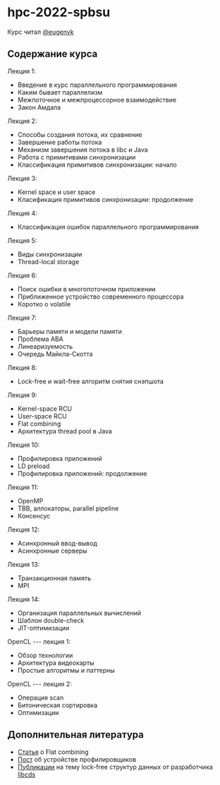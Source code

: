 # hpc-2022-spbsu

Курс читал [@eugenyk](https://github.com/eugenyk)

## Содержание курса

Лекция 1:

- Введение в курс параллельного программирования
- Каким бывает параллелизм
- Межпоточное и межпроцессорное взаимодействие
- Закон Амдала

Лекция 2:

- Способы создания потока, их сравнение
- Завершение работы потока
- Механизм завершения потока в libc и Java
- Работа с примитивами синхронизации
- Классификация примитивов синхронизации: начало

Лекция 3:

- Kernel space и user space
- Класификация примитивов синхронизации: продолжение

Лекция 4:

- Классификация ошибок параллельного программирования

Лекция 5:

- Виды синхронизации
- Thread-local storage

Лекция 6:

- Поиск ошибки в многопоточном приложении
- Приближенное устройство современного процессора
- Коротко о volatile

Лекция 7:

- Барьеры памяти и модели памяти
- Проблема ABA
- Линеаризуемость
- Очередь Майкла-Скотта

Лекция 8:

- Lock-free и wait-free алгоритм снятия снэпшота

Лекция 9:

- Kernel-space RCU
- User-space RCU
- Flat combining
- Архитектура thread pool в Java

Лекция 10:

- Профилировка приложений
- LD preload
- Профилировка приложений: продолжение

Лекция 11:

- OpenMP
- TBB, аллокаторы, parallel pipeline
- Консенсус

Лекция 12:

- Асинхронный ввод-вывод
- Асинхронные серверы

Лекция 13:

- Транзакционная память
- MPI

Лекция 14:

- Организация параллельных вычислений
- Шаблон double-check
- JIT-оптимизации

OpenCL --- лекция 1:

- Обзор технологии
- Архитектура видеокарты
- Простые алгоритмы и паттерны

OpenCL --- лекция 2:
- Операция scan
- Битоническая сортировка
- Оптимизации

## Дополнительная литература

- [Статья](https://storage.yandexcloud.net/lms-vault/private/1/courses/2019-spring/spb-hp-course/materials/flat-combining.pdf?X-Amz-Algorithm=AWS4-HMAC-SHA256&X-Amz-Credential=YCAJEG-LFlOUp7t_VtjANSWBT%2F20230117%2Fru-central1-a%2Fs3%2Faws4_request&X-Amz-Date=20230117T185556Z&X-Amz-Expires=10&X-Amz-SignedHeaders=host&X-Amz-Signature=7c7782d4caea5d32c157ba9fe22944ccccc515beb980a2ba78b07fe163b80f32) о Flat combining
- [Пост](https://habr.com/ru/company/raiffeisenbank/blog/466719/) об устройстве профилировщиков
- [Публикации](https://habr.com/ru/users/khizmax/posts/) на тему lock-free структур данных от разработчика [libcds](https://github.com/khizmax/libcds)
